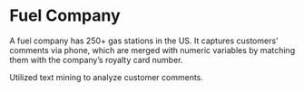 # Fuel Company
A fuel company has 250+ gas stations in the US. It captures customers’ comments via phone, which are merged with numeric variables by matching them with the company’s royalty card number. 
<br>

Utilized text mining to analyze customer comments.
